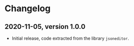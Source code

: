 # Changelog

## 2020-11-05, version 1.0.0

- Initial release, code extracted from the library `jsoneditor`.
